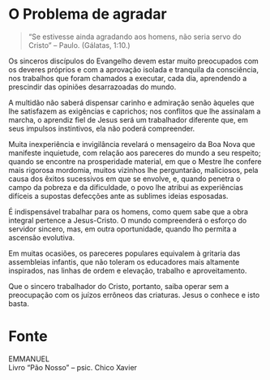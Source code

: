 # O Problema de agradar

> “Se estivesse ainda agradando aos homens, não seria servo do Cristo” – Paulo. (Gálatas, 1:10.)

Os sinceros discípulos do Evangelho devem estar muito preocupados com os deveres próprios e com a aprovação isolada e tranquila da consciência, nos trabalhos que foram chamados a executar, cada dia, aprendendo a prescindir das opiniões desarrazoadas do mundo.

A multidão não saberá dispensar carinho e admiração senão àqueles que lhe satisfazem as exigências e caprichos; nos conflitos que lhe assinalam a marcha, o aprendiz fiel de Jesus será um trabalhador diferente que, em seus impulsos instintivos, ela não poderá compreender.

Muita inexperiência e invigilância revelará o mensageiro da Boa Nova que manifeste inquietude, com relação aos pareceres do mundo a seu respeito; quando se encontre na prosperidade material, em que o Mestre lhe confere mais rigorosa mordomia, muitos vizinhos lhe perguntarão, maliciosos, pela causa dos êxitos sucessivos em que se envolve, e, quando penetra o campo da pobreza e da dificuldade, o povo lhe atribui as experiências difíceis a supostas defecções ante as sublimes ideias esposadas.

É indispensável trabalhar para os homens, como quem sabe que a obra integral pertence a Jesus-Cristo. O mundo compreenderá o esforço do servidor sincero, mas, em outra oportunidade, quando lho permita a ascensão evolutiva.

Em muitas ocasiões, os pareceres populares equivalem à gritaria das assembleias infantis, que não toleram os educadores mais altamente inspirados, nas linhas de ordem e elevação, trabalho e aproveitamento.

Que o sincero trabalhador do Cristo, portanto, saiba operar sem a preocupação com os juízos errôneos das criaturas. Jesus o conhece e isto basta.

# Fonte
EMMANUEL  
Livro “Pão Nosso” – psic. Chico Xavier  

